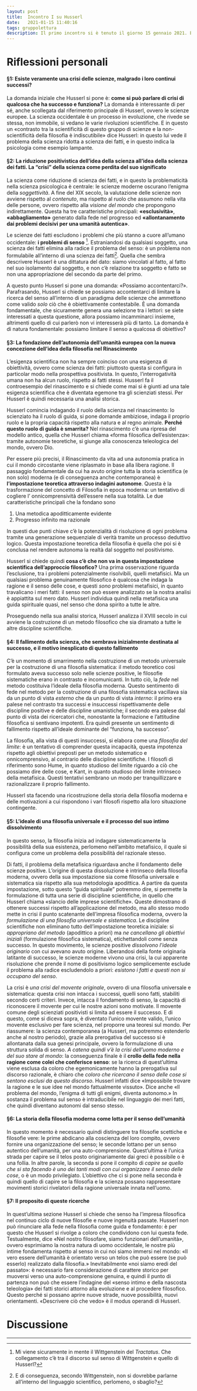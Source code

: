```yaml
---
layout: post
title:  Incontro I su Husserl
date:   2021-01-15 11:40:16
tags: gruppolettura
description: Il primo incontro si è tenuto il giorno 15 gennaio 2021. È stata letta la PRIMA PARTE de La crisi delle scienze europee e la fenomenologia trascendentale, capito- li dall’ §1 al §7, pag. da 41 a 54
---
```


# Riflessioni personali

#### §1: Esiste veramente una crisi delle scienze, malgrado i loro continui successi?
La domanda iniziale che Husserl si pone è: __come si può parlare di crisi di qualcosa che ha successo e funziona?__ La domanda è interessante di per sé, anche scollegata dal riferimento principale di Husserl, ovvero le scienze europee. La scienza occidentale è un processo in evoluzione, che rivede se stessa, non immobile, si vedano le varie rivoluzioni scientifiche. E in questo un «contrasto tra la scientificità di questo gruppo di scienze e la non- scientificità della filosofia è indiscutibile» dice Husserl: in questo lui vede il problema della scienza ridotta a scienza dei fatti, e in questo indica la psicologia come esempio lampante.

#### §2: La riduzione positivistica dell’idea della scienza all’idea della scienza dei fatti. La “crisi” della scienza come perdita del suo significato

La scienza come riduzione di scienza dei fatti, e in questo la problematicità nella scienza psicologica è centrale: le scienze moderne oscurano l’enigma della _soggettività_. A fine del XIX secolo, la valutazione delle scienze non avviene rispetto al _contenuto_, ma rispetto al ruolo che assumono nella vita delle persone, ovvero rispetto alla _visione del mondo_ che propongono indirettamente. Questa ha tre caratteristiche principali: __«esclusività»__, __«abbagliamento»__ generato dalla fede nel progresso ed __«allontanamento dai problemi decisivi per una umanità autentica»__.

Le scienze dei fatti escludono i problemi che più stanno a cuore all’umano occidentale: __i problemi di senso__ [^1]. Estraniandosi da qualsiasi soggetto, una scienza dei fatti elimina alla radice il problema del senso: è un problema non formulabile all’interno di una scienza dei fatti[^2]. Quella che sembra descrivere Husserl è una dittatura del dato: siamo vincolati al fatto, al fatto nel suo isolamento dal soggetto, e non c’è relazione tra soggetto e fatto se non una appropriazione del secondo da parte del primo.

A questo punto Husserl si pone una domanda: «Possiamo accontentarci?». Parafrasando, Husserl si chiede se possiamo accontentarci di limitare la ricerca del senso all’interno di un paradigma delle scienze che ammettono come valido _solo_ ciò che è obiettivamente contestabile. È una domanda fondamentale, che sicuramente genera una selezione tra i lettori: se siete interessati a questa questione, allora possiamo incamminarci insieme, altrimenti quello di cui parlerò non vi interesserà più di tanto. La domanda è di natura fondamentale: possiamo limitare il senso a qualcosa di obiettivo?

#### §3: La fondazione dell’autonomia dell’umanità europea con la nuova concezione dell’idea della filosofia nel Rinascimento

L’esigenza scientifica non ha sempre coinciso con una esigenza di obiettività, ovvero come scienza dei fatti: piuttosto questa si configura in particolar modo nella prospettiva positivista. In questo, l’interrogatività umana non ha alcun ruolo, rispetto ai fatti stessi. Husserl fa il controesempio del rinascimento e si chiede come mai si è giunti ad una tale esigenza scientifica che è diventata egemone tra gli scienziati stessi. Per Husserl è quindi necessaria una analisi storica.

Husserl comincia indagando il ruolo della scienza nel rinascimento: lo scienziato ha il ruolo di guida, si pone domande ambiziose, indaga il proprio ruolo e la propria capacità rispetto alla natura e al regno animale. __Perché questo ruolo di guida è smarrita?__ Nel rinascimento c’è una ripresa del modello antico, quella che Husserl chiama «forma filosofica dell’esistenza»: tramite autonomie teoretiche, si giunge alla conoscenza teleologica del mondo, ovvero Dio.

Per essere più precisi, il Rinascimento da vita ad una autonomia pratica in cui il mondo circostante viene riplasmato in base alla libera ragione. Il passaggio fondamentale da cui ha avuto origine tutta la storia scientifica (e non solo) moderna (e di conseguenza anche contemporanea) è __l’impostazione teoretica attraverso indagini autonome__. Questa è la trasformazione del concetto di Filosofia in epoca moderna: un tentativo di cogliere l’ onnicomprensività dell’essere nella sua totalità. Le due caratteristiche principali che la fondano sono


<ol>
  <li> Una metodica apoditticamente evidente </li>
  <li> Progresso infinito ma razionale </li>
</ol>

In questi due punti chiave c’è la potenzialità di risoluzione di ogni problema tramite una generazione sequenziale di verità tramite un processo deduttivo logico. Questa impostazione teoretica della filosofia è quella che poi si è conclusa nel rendere autonoma la realtà dal soggetto nel positivismo.

Husserl si chiede quindi __cosa c’è che non va in questa impostazione scientifica dell’approccio filosofico?__ Una prima osservazione riguarda l’esclusione, tra i problemi potenzialmente risolvibili, quelli metafisici. Ma un qualsiasi problema genuinamente filosofico è qualcosa che indaga la ragione e il senso delle cose, e questi _sono_ problemi metafisici, in quanto travalicano i meri fatti: il senso non può essere analizzato se la nostra analisi è appiattita sul mero dato. Husserl individua quindi nella metafisica una guida spirituale quasi, nel senso che dona spirito a tutte le altre.

Proseguendo nella sua analisi storica, Husserl analizza il XVIII secolo in cui avviene la costruzione di un metodo filosofico che sia diramato a tutte le altre discipline scientifiche.

#### §4: Il fallimento della scienza, che sembrava inizialmente destinata al successo, e il motivo inesplicato di questo fallimento


C’è un momento di smarrimento nella costruzione di un metodo universale per la costruzione di una filosofia sistematica: il metodo teoretico così formulato aveva successo solo nelle scienze positive, le filosofie sistematiche erano in contrasto e incomunicanti. In tutto ciò, la _fede_ nel metodo costituiva l’ideale della filosofia moderna. Questo sentimento di fede nel metodo per la costruzione di una filosofia sistematica vacillava sia da un punto di vista _esterno_ che da un punto di vista _interno_: il primo era palese nel contrasto tra successi e insuccessi rispettivamente delle discipline positive e delle discipline umanistiche; il secondo era palese dal punto di vista dei ricercatori che, nonostante la formazione e l’attitudine filosofica si sentivano impotenti. Era quindi presente un sentimento di fallimento rispetto all’ideale dominante del “funziona, ha successo”.

La filosofia, alla vista di questi insuccessi, si elabora come una _filosofia del limite_: è un tentativo di comprender questa incapacità, questa impotenza rispetto agli obiettivi preposti per un metodo sistematico e onnicomprensivo, al contrario delle discipline scientifiche. I filosofi di riferimento sono Hume, in quanto studioso del limite riguardo a ciò che possiamo dire delle cose, e Kant, in quanto studioso del limite intrinseco della metafisica. Questi tentativi sembrano un modo per tranquillizzare e razionalizzare il proprio fallimento.

Husserl sta facendo una ricostruzione della storia della filosofia moderna e delle motivazioni a cui rispondono i vari filosofi rispetto alla loro situazione contingente.

#### §5: L’ideale di una filosofia universale e il processo del suo intimo dissolvimento

In questo senso, la filosofia inizia ad indagare sistematicamente la possibilità della sua esistenza, perlomeno nell’ambito metafisico, il quale si configura come un problema della possibilità del razionale stesso.

Di fatti, il problema della metafisica riguardava anche il fondamento delle scienze positive. L’origine di questa dissoluzione è intrinseco della filosofia moderna, ovvero della sua impostazione sia come filosofia universale e sistematica sia rispetto alla sua metodologia apodittica. A partire da questa impostazione, sotto questo “guida spirituale” potremmo dire, si permette la formulazione di tutta una serie di discipline scientifiche, in quello che Husserl chiama «slancio delle imprese scientifiche». Queste dimostrano di ottenere successi rispetto all’applicazione del metodo, ma allo stesso modo mette in crisi il punto scatenante dell’impresa filosofica moderna, ovvero la _formulazione di una filosofia universale e sistematica_. Le discipline scientifiche non eliminano tutto dell’impostazione teoretica iniziale: si _appropriano del metodo_ (apodittico a priori) ma _ne cancellano gli obiettivi iniziali_ (formulazione filosofica sistematica), etichettandoli come senza successo. In questo movimento, le scienze positive _dissolvono l’ideale originario_ con cui avevano avuto origine. Liberandosi della fonte originaria latitante di successo, le scienze moderne vivono una crisi, la cui apparente risoluzione che prende il nome di positivismo logico semplicemente esclude il problema alla radice escludendolo a priori: _esistono i fatti e questi non si occupano del senso_.

La crisi è _una crisi del movente originale_, ovvero di una filosofia universale e sistematica: questa crisi non intacca i successi, quelli sono fatti, stabiliti secondo certi criteri. Invece, intacca il fondamento di senso, la capacità di riconoscere il movente per cui le nostre azioni sono motivate. Il movente comune degli scienziati positivisti si limita ad essere il successo. E di questo, come si diceva sopra, è diventato l’unico movente valido, l’unico movente esclusivo per fare scienza, nel proporre una teoresi sul mondo. Per riassumere: la scienza contemporanea (a Husserl, ma potremmo estenderlo anche al nostro periodo), grazie alla prerogativa del successo si è allontanata dalla sua genesi principale, ovvero la formulazione di una struttura solida di senso. _A catena quindi v’è la crisi dell’uomo moderno e del suo stare al mondo_: la conseguenza finale è il __crollo della fede nella ragione come colei che conferisce senso__: se la ricerca di quest’ultima viene esclusa da coloro che egemonicamente hanno la prerogativa sul discorso razionale, è chiaro che _coloro che ricercano il senso delle cose si sentono esclusi da questo discorso_. Husserl infatti dice «Impossibile trovare la ragione e le sue idee nel mondo fattualmente vissuto». Dice anche «Il problema del mondo, l’enigma di tutti gli enigmi, diventa autonomo.» In sostanza il problema sul senso è intraducibile nel linguaggio dei meri fatti, che quindi diventano autonomi dal senso stesso.

#### §6: La storia della filosofia moderna come lotta per il senso dell’umanità

In questo momento è necessario quindi distinguere tra filosofie scettiche e filosofie vere: le prime abdicano alla coscienza del loro compito, ovvero fornire una organizzazione del senso; le seconde lottano per un senso autentico dell’umanità, per una auto-comprensione. Quest’ultima è l’unica strada per capire se il telos posto originariamente dai greci è possibile o è una follia. In altre parole, la seconda si pone il compito di _capire se quello che si sta facendo è uno dei tanti modi con cui organizzare il senso delle cose_, o è un modo privilegiato. L’obiettivo che ci si pone nella seconda è quindi quello di capire se la filosofia e la scienza possano rappresentare movimenti storici rivelatori della ragione universale innata nell’uomo.

#### §7: Il proposito di queste ricerche

In quest’ultima sezione Husserl si chiede che senso ha l’impresa filosofica nel continuo ciclo di nuove filosofie e nuove ingenuità passate. Husserl non può rinunciare alla fede nella filosofia come guida e fondamento: è per questo che Husserl si rivolge a coloro che condividono con lui questa fede. Testualmente, dice «Nel nostro filosofare, siamo funzionari dell’umanità», ovvero esprimiamo la nostra natura di uomo occidentale, le nostre più intime fondamenta rispetto al senso in cui noi siamo immersi nel mondo: «Il vero essere dell’umanità è orientato verso un telos che può essere (se può esserlo) realizzato dalla filosofia.» Inevitabilmente «noi siamo eredi del passato»: è necessario fare considerazione di carattere storico per muoversi verso una auto-comprensione genuina, e quindi il punto di partenza non può che essere l’indagine del «senso intimo e della nascosta teleologia» dei fatti storici attorno alla evoluzione e al procedere filosofico. Questo perché si possano aprire nuove strade, nuove possibilità, nuovi orientamenti. «Descrivere ciò che vedo» è il modus operandi di Husserl.

# Discussione



---

[^1]: Mi viene sicuramente in mente il Wittgenstein del _Tractatus_. Che collegamento c’è tra il discorso sul senso di Wittgenstein e quello di Husserl?
[^2]: E di conseguenza, secondo Wittgenstein, non si dovrebbe parlarne all’interno del linguaggio scientifico, perlomeno, o sbaglio?
